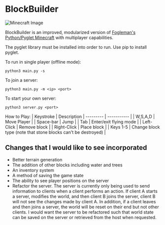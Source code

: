 # BlockBuilder

![Minecraft Image](https://i.imgur.com/JYylOMj.png)

BlockBuilder is an improved, modularized version of [Fogleman's Python/Pyglet Minecraft](https://github.com/fogleman/Minecraft) with multiplayer capabilities.

The pyglet library must be installed into order to run. Use pip to install pyglet.

To run in single player (offline mode):
```
python3 main.py -s
```
To join a server:
```
python3 main.py -m <ip> <port>
```

To start your own server:
```
python3 server.py <port>
```

How to Play:
| Keystroke | Description 
| --------- | ----------- |
| W,S,A,D | Move Player |
| Space-bar | Jump |
| Tab | Enter/exit flying mode |
| Left-Click | Remove block | 
| Right-Click | Place block |
| Keys 1-5 | Change block type (note that stone blocks can't be destroyed) |


## Changes that I would like to see incorporated
- Better terrain generation
- The addition of other blocks including water and trees
- An inventory system
- A method of saving the game state
- The ability to see player positions on the server
- Refactor the server. The server is currently only being used to send information to clients when a client performs an action. If client A starts a server, modifies the world, and then client B joins the server, client B will not see the changes made by client A. In addition, if a client leaves and then joins a server, the world will be reset on their end but not other clients. I would want the server to be refactored such that world state can be saved on the server or retrieved from the host when requested.
